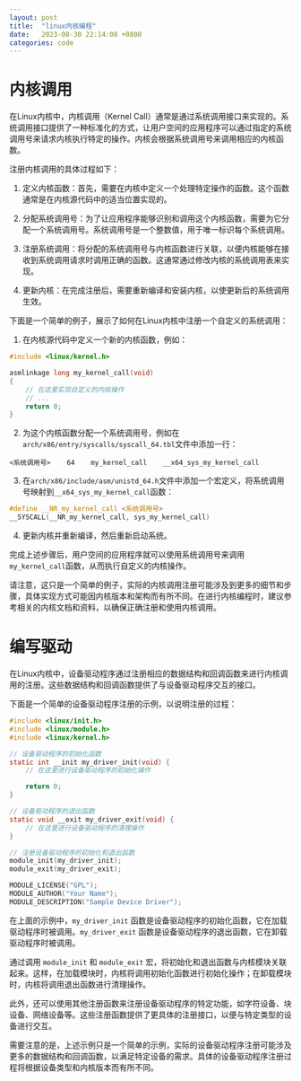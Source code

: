 ```yaml
---
layout: post
title:  "linux内核编程"
date:   2023-08-30 22:14:00 +0800
categories: code
---
```

[](linux内核编程)

# 内核调用
在Linux内核中，内核调用（Kernel Call）通常是通过系统调用接口来实现的。系统调用接口提供了一种标准化的方式，让用户空间的应用程序可以通过指定的系统调用号来请求内核执行特定的操作。内核会根据系统调用号来调用相应的内核函数。

注册内核调用的具体过程如下：

1. 定义内核函数：首先，需要在内核中定义一个处理特定操作的函数。这个函数通常是在内核源代码中的适当位置实现的。

2. 分配系统调用号：为了让应用程序能够识别和调用这个内核函数，需要为它分配一个系统调用号。系统调用号是一个整数值，用于唯一标识每个系统调用。

3. 注册系统调用：将分配的系统调用号与内核函数进行关联，以便内核能够在接收到系统调用请求时调用正确的函数。这通常通过修改内核的系统调用表来实现。

4. 更新内核：在完成注册后，需要重新编译和安装内核，以使更新后的系统调用生效。

下面是一个简单的例子，展示了如何在Linux内核中注册一个自定义的系统调用：

1. 在内核源代码中定义一个新的内核函数，例如：

```c
#include <linux/kernel.h>

asmlinkage long my_kernel_call(void)
{
    // 在这里实现自定义的内核操作
    // ...
    return 0;
}
```

2. 为这个内核函数分配一个系统调用号，例如在`arch/x86/entry/syscalls/syscall_64.tbl`文件中添加一行：

```
<系统调用号>    64    my_kernel_call    __x64_sys_my_kernel_call
```

3. 在`arch/x86/include/asm/unistd_64.h`文件中添加一个宏定义，将系统调用号映射到`__x64_sys_my_kernel_call`函数：

```c
#define __NR_my_kernel_call <系统调用号>
__SYSCALL(__NR_my_kernel_call, sys_my_kernel_call)
```

4. 更新内核并重新编译，然后重新启动系统。

完成上述步骤后，用户空间的应用程序就可以使用系统调用号来调用`my_kernel_call`函数，从而执行自定义的内核操作。

请注意，这只是一个简单的例子，实际的内核调用注册可能涉及到更多的细节和步骤，具体实现方式可能因内核版本和架构而有所不同。在进行内核编程时，建议参考相关的内核文档和资料，以确保正确注册和使用内核调用。

# 编写驱动
在Linux内核中，设备驱动程序通过注册相应的数据结构和回调函数来进行内核调用的注册。这些数据结构和回调函数提供了与设备驱动程序交互的接口。

下面是一个简单的设备驱动程序注册的示例，以说明注册的过程：

```c
#include <linux/init.h>
#include <linux/module.h>
#include <linux/kernel.h>

// 设备驱动程序的初始化函数
static int __init my_driver_init(void) {
    // 在这里进行设备驱动程序的初始化操作

    return 0;
}

// 设备驱动程序的退出函数
static void __exit my_driver_exit(void) {
    // 在这里进行设备驱动程序的清理操作
}

// 注册设备驱动程序的初始化和退出函数
module_init(my_driver_init);
module_exit(my_driver_exit);

MODULE_LICENSE("GPL");
MODULE_AUTHOR("Your Name");
MODULE_DESCRIPTION("Sample Device Driver");
```

在上面的示例中，`my_driver_init` 函数是设备驱动程序的初始化函数，它在加载驱动程序时被调用。`my_driver_exit` 函数是设备驱动程序的退出函数，它在卸载驱动程序时被调用。

通过调用 `module_init` 和 `module_exit` 宏，将初始化和退出函数与内核模块关联起来。这样，在加载模块时，内核将调用初始化函数进行初始化操作；在卸载模块时，内核将调用退出函数进行清理操作。

此外，还可以使用其他注册函数来注册设备驱动程序的特定功能，如字符设备、块设备、网络设备等。这些注册函数提供了更具体的注册接口，以便与特定类型的设备进行交互。

需要注意的是，上述示例只是一个简单的示例，实际的设备驱动程序注册可能涉及更多的数据结构和回调函数，以满足特定设备的需求。具体的设备驱动程序注册过程将根据设备类型和内核版本而有所不同。
